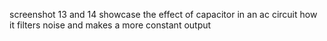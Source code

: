 screenshot 13 and 14 showcase the effect of capacitor in an ac circuit how it filters noise and makes a more constant output
